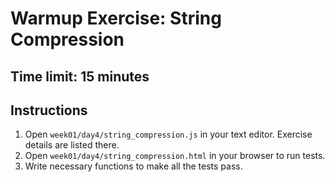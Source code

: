 # Warmup Exercise: String Compression

## Time limit: 15 minutes

## Instructions

1. Open `week01/day4/string_compression.js` in your text editor. Exercise details are listed there.
1. Open `week01/day4/string_compression.html` in your browser to run tests.
1. Write necessary functions to make all the tests pass.


